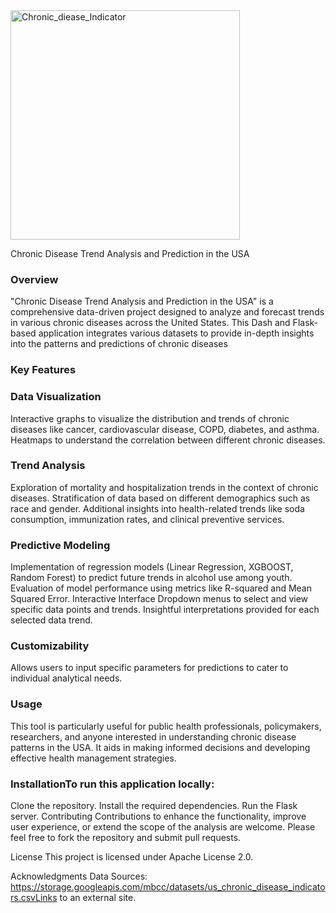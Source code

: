<img width="367" alt="Chronic_diease_Indicator" src="https://github.com/kundankr4/US_ChronicDisease_Ananlysis/assets/126001733/b03f3da0-8bcf-4649-b0b7-5e34d2569498">
 
 Chronic Disease Trend Analysis and Prediction in the USA
### Overview ###
"Chronic Disease Trend Analysis and Prediction in the USA" is a comprehensive data-driven project designed to analyze and forecast trends in various chronic diseases across the United States. This Dash and Flask-based application integrates various datasets to provide in-depth insights into the patterns and predictions of chronic diseases
 
### Key Features ###
### Data Visualization
Interactive graphs to visualize the distribution and trends of chronic diseases like cancer, cardiovascular disease, COPD, diabetes, and asthma.
Heatmaps to understand the correlation between different chronic diseases.

### Trend Analysis

Exploration of mortality and hospitalization trends in the context of chronic diseases.
Stratification of data based on different demographics such as race and gender.
Additional insights into health-related trends like soda consumption, immunization rates, and clinical preventive services.

### Predictive Modeling

Implementation of regression models (Linear Regression, XGBOOST, Random Forest) to predict future trends in alcohol use among youth.
Evaluation of model performance using metrics like R-squared and Mean Squared Error.
Interactive Interface
Dropdown menus to select and view specific data points and trends.
Insightful interpretations provided for each selected data trend.
### Customizability

Allows users to input specific parameters for predictions to cater to individual analytical needs.

### Usage

This tool is particularly useful for public health professionals, policymakers, researchers, and anyone interested in understanding chronic disease patterns in the USA. It aids in making informed decisions and developing effective health management strategies.

### InstallationTo run this application locally:

Clone the repository.
Install the required dependencies.
Run the Flask server.
Contributing
Contributions to enhance the functionality, improve user experience, or extend the scope of the analysis are welcome. Please feel free to fork the repository and submit pull requests.

License
This project is licensed under Apache License 2.0.

Acknowledgments
Data Sources: https://storage.googleapis.com/mbcc/datasets/us_chronic_disease_indicators.csvLinks to an external site.



